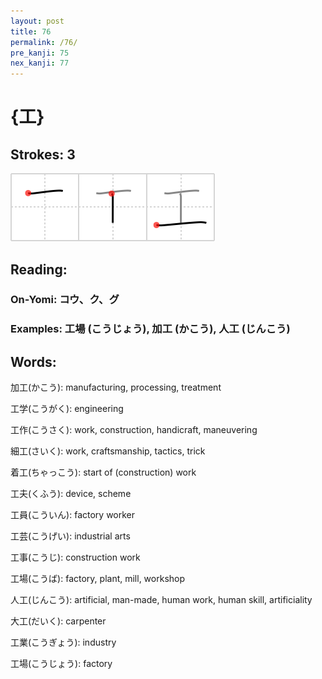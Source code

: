 ```yaml
---
layout: post
title: 76
permalink: /76/
pre_kanji: 75
nex_kanji: 77
---
```


# {工}

## Strokes: 3

<div class="stroke"><img src="../images/E5B7A5.png" /></div>

## Reading:

### On-Yomi: コウ、ク、グ

### Examples: 工場 (こうじょう), 加工 (かこう), 人工 (じんこう)

## Words:

加工(かこう): manufacturing, processing, treatment

工学(こうがく): engineering

工作(こうさく): work, construction, handicraft, maneuvering

細工(さいく): work, craftsmanship, tactics, trick

着工(ちゃっこう): start of (construction) work

工夫(くふう): device, scheme

工員(こういん): factory worker

工芸(こうげい): industrial arts

工事(こうじ): construction work

工場(こうば): factory, plant, mill, workshop

人工(じんこう): artificial, man-made, human work, human skill, artificiality

大工(だいく): carpenter

工業(こうぎょう): industry

工場(こうじょう): factory
